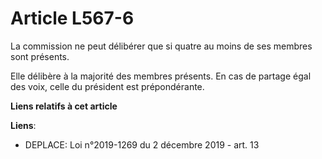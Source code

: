 # Article L567-6

La commission ne peut délibérer que si quatre au moins de ses membres sont présents. 

Elle délibère à la majorité des membres présents. En cas de partage égal des voix, celle du président est prépondérante.

**Liens relatifs à cet article**

**Liens**:

  - DEPLACE: Loi n°2019-1269 du 2 décembre 2019 - art. 13
